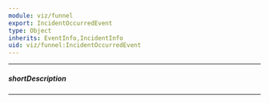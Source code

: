 ```yaml
---
module: viz/funnel
export: IncidentOccurredEvent
type: Object
inherits: EventInfo,IncidentInfo
uid: viz/funnel:IncidentOccurredEvent
---
```

---
##### shortDescription
<!-- Description goes here -->

---
<!-- Description goes here -->